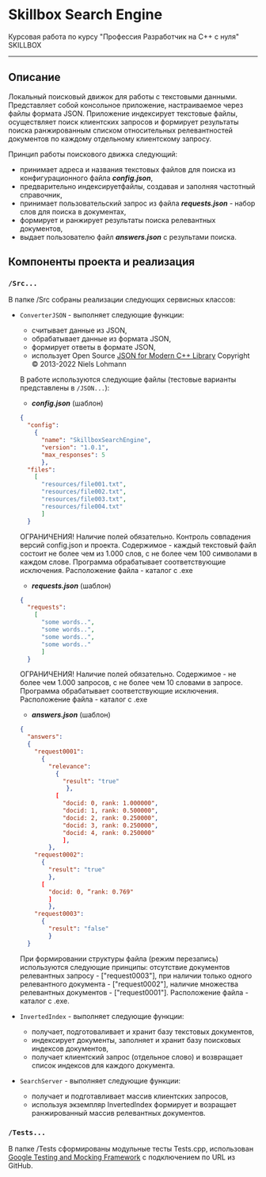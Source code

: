 # Skillbox Search Engine

Курсовая работа по курсу "Профессия Разработчик на C++ с нуля" SKILLBOX

***

## Описание

Локальный поисковый движок для работы с текстовыми данными. Представляет собой консольное приложение, настраиваемое через файлы формата JSON.
Приложение индексирует текстовые файлы, осуществляет поиск клиентских запросов и формирует результаты поиска ранжированным списком относительных релевантностей
документов по каждому отдельному клиентскому запросу.

Принцип работы поискового движка следующий:
* принимает адреса и названия текстовых файлов для поиска из конфигурационного файла ___config.json___,
* предварительно индексируетфайлы, создавая и заполняя частотный справочник,
* принимает пользовательский запрос из файла ___requests.json___ - набор слов для поиска в документах,
* формирует и ранжирует результаты поиска релевантных документов,
* выдает пользователю файл ___answers.json___ с результами поиска.

## Компоненты проекта и реализация
### `/Src...`

В папке /Src собраны реализации следующих сервисных классов:
* `ConverterJSON` - выполняет следующие функции:
    * считывает данные из JSON,
    * обрабатывает данные из формата JSON,
    * формирует ответы в формате JSON,
    * использует Open Source [JSON for Modern C++ Library](https://github.com/nlohmann/json?ysclid=l5figzusqi915544211) Copyright © 2013-2022 Niels Lohmann 

    В работе используются следующие файлы (тестовые варианты представлены в `/JSON...`):
    * ___config.json___ (шаблон)
    ``` JSON
    {
      "config": 
        {
          "name": "SkillboxSearchEngine",
          "version": "1.0.1",
          "max_responses": 5
          },
      "files":
        [
          "resources/file001.txt",
          "resources/file002.txt",
          "resources/file003.txt",
          "resources/file004.txt"
          ]
      }
    ```
    ОГРАНИЧЕНИЯ! Наличие полей обязательно. Контроль совпадения версий config.json и проекта. Содержимое - каждый текстовый файл состоит не более чем из 1.000 слов, с не более чем 100 символами в каждом слове. 
    Программа обрабатывает соответствующие исключения. Расположение файла - каталог с .exe

    * ___requests.json___ (шаблон)
    ``` JSON
    {
      "requests":
        [
          "some words..",
          "some words..",
          "some words..",
          "some words.."
          ]
      }
    ```
    ОГРАНИЧЕНИЯ! Наличие полей обязательно. Содержимое - не более чем 1.000 запросов, с не более чем 10 словами в запросе.
    Программа обрабатывает соответствующие исключения. Расположение файла - каталог с .exe
    
     * ___answers.json___ (шаблон)
    ``` JSON
    {
      "answers":
      {
        "request0001":
          {
            "relevance":
              {
                "result": "true"
                 },
              [
                "docid: 0, rank: 1.000000",
                "docid: 1, rank: 0.500000",
                "docid: 2, rank: 0.250000",
                "docid: 3, rank: 0.250000",
                "docid: 4, rank: 0.250000"
                ], 
            },
        "request0002":
          {
            "result": "true"
            },
          [
            "docid: 0, “rank: 0.769"
            ]
            },
        "request0003":
          {
            "result": "false"
            }
      }
    ```
    При формировании структуры файла (режим перезапись) используются следующие принципы: отсутствие документов релевантных запросу - ["request0003"],
    при наличии только одного релевантного документа - ["request0002"], наличие множества релевантных документов - ["request0001"].
    Расположение файла - каталог с .exe.

* `InvertedIndex` - выполняет следующие функции:
    * получает, подготоваливает и хранит базу текстовых документов,
    * индексирует документы, заполняет и хранит базу поисковых индексов документов,
    * получает клиентский запрос (отдельное слово) и возвращает список индексов для каждого документа.

* `SearchServer` - выполняет следующие функции:
    * получает и подготавливает массив клиентских запросов,
    * используя экземпляр InvertedIndex формирует и возращает ранжированный массив релевантных документов.

### `/Tests...`
В папке /Tests сформированы модульные тесты Tests.cpp, использован [Google Testing and Mocking Framework](https://github.com/google/googletest) с подключением по URL из GitHub.
